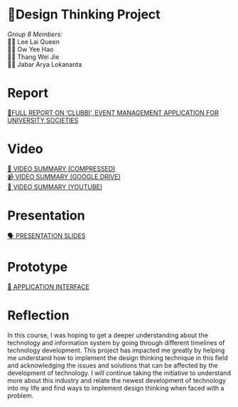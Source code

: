 # :triangular_flag_on_post:Design Thinking Project

*Group 8 Members:*  
:woman_student: Lee Lai Queen <br>
:man_student:  Ow Yee Hao <br>
:man_student: Thang Wei Jie <br>
:man_student: Jabar Arya Lokananta <br>

# Report 
[:memo:FULL REPORT ON ‘CLUBBI’, EVENT MANAGEMENT APPLICATION FOR  UNIVERSITY SOCIETIES](design_thinking_report.pdf)

# Video 
[:camera_flash: VIDEO SUMMARY (COMPRESSED)](design_thinking_videocompressed.mov) <br>
[:video_camera: VIDEO SUMMARY (GOOGLE DRIVE)](https://drive.google.com/file/d/1VuSYDnECnGyQ7t9Y7TPRPv1Km6QHaFmz/view?usp=sharing) <br>
[:movie_camera: VIDEO SUMMARY (YOUTUBE)](https://www.youtube.com/watch?v=dX_0P9aj9WQ)
# Presentation
[:speaking_head: PRESENTATION SLIDES](presentation_slide.pdf)

# Prototype
[:iphone: APPLICATION INTERFACE](prototype_interface.pdf)

# Reflection
In this course, I was hoping to get a deeper understanding about the technology and information system by going through different timelines of technology development. This project has impacted me greatly by helping me understand how to implement the design thinking technique in this field and acknowledging the issues and solutions that can be affected by the development of technology. I will continue taking the initiative to understand more about this industry and relate the newest development of technology into my life and find ways to implement design thinking when faced with a problem.
